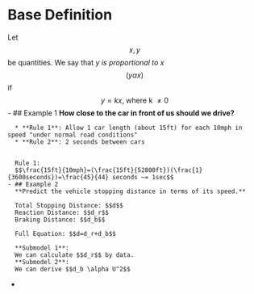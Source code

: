 # Base Definition
Let $$x, y$$ be quantities. We say that _y is proportional to x_ $$(y \alpha x)$$ if $$y = kx \text{, where k } \neq 0$$
	- ## Example 1
	  **How close to the car in front of us should we drive?**
	  
	  * **Rule 1**: Allow 1 car length (about 15ft) for each 10mph in speed "under normal road conditions"
	  * **Rule 2**: 2 seconds between cars
	  
	  
	  Rule 1:
	  $$\frac{15ft}{10mph}=(\frac{15ft}{52800ft})(\frac{1}{3600seconds})=\frac{45}{44} seconds ~= 1sec$$
	- ## Example 2
	  **Predict the vehicle stopping distance in terms of its speed.**
	  
	  Total Stopping Distance: $$d$$
	  Reaction Distance: $$d_r$$
	  Braking Distance: $$d_b$$
	  
	  Full Equation: $$d=d_r+d_b$$
	  
	  **Submodel 1**:
	  We can calculate $$d_r$$ by data.
	  **Submodel 2**:
	  We can derive $$d_b \alpha U^2$$
-
